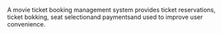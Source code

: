 A movie ticket booking management system provides ticket reservations, ticket bokking, seat selectionand paymentsand used to improve user convenience.
